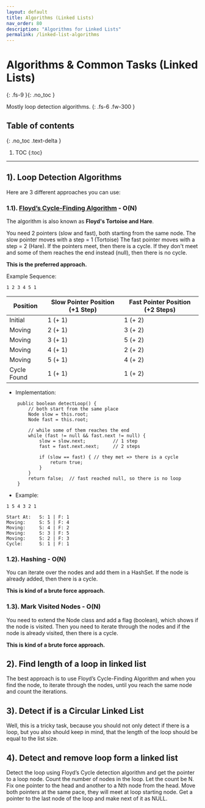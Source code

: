 ```yaml
---
layout: default
title: Algorithms (Linked Lists)
nav_order: 80
description: "Algorithms for Linked Lists"
permalink: /linked-list-algorithms
---
```


# Algorithms & Common Tasks (Linked Lists)
{: .fs-9 }{: .no_toc }

Mostly loop detection algorithms.
{: .fs-6 .fw-300 }

## Table of contents
{: .no_toc .text-delta }

1. TOC
{:toc}

---

## 1). Loop Detection Algorithms
Here are 3 different approaches you can use:

###  1.1). [Floyd’s Cycle-Finding Algorithm](https://en.wikipedia.org/wiki/Cycle_detection#Floyd's_Tortoise_and_Hare) - O(N)
The algorithm is also known as **Floyd's Tortoise and Hare**.

You need 2 pointers (slow and fast), both starting from the same node.
The slow pointer moves with a step = 1 (Tortoise)
The fast pointer moves with a step = 2 (Hare).
If the pointers meet, then there is a cycle. 
If they don't meet and some of them reaches the end instead (null), then there is no cycle.

**This is the preferred approach.**

Example Sequence:
```
1 2 3 4 5 1
```

Position| Slow Pointer Position (+1 Step) | Fast Pointer Position (+2 Steps)
---|---|---
Initial | 1 (+ 1)| 1 (+ 2)
Moving| 2 (+ 1)| 3 (+ 2)
Moving| 3 (+ 1)| 5 (+ 2)
Moving| 4 (+ 1)| 2 (+ 2)
Moving| 5 (+ 1)| 4 (+ 2)
Cycle Found| 1 (+ 1)| 1 (+ 2)

* Implementation:
```
    public boolean detectLoop() {
        // both start from the same place
        Node slow = this.root; 
        Node fast = this.root;

        // while some of them reaches the end
        while (fast != null && fast.next != null) {
            slow = slow.next;          // 1 step
            fast = fast.next.next;     // 2 steps

            if (slow == fast) { // they met => there is a cycle
                return true; 
            }
        }
        return false;  // fast reached null, so there is no loop
    }
```

* Example:

```
1 5 4 3 2 1

Start At:   S: 1 | F: 1
Moving:     S: 5 | F: 4
Moving:     S: 4 | F: 2
Moving:     S: 3 | F: 5
Moving:     S: 2 | F: 3
Cycle:      S: 1 | F: 1
```

###  1.2). Hashing - O(N)
You can iterate over the nodes and add them in a HashSet. If the node is already added,
then there is a cycle.

**This is kind of a brute force approach.**

###  1.3). Mark Visited Nodes - O(N)
You need to extend the Node class and add a flag (boolean), which shows if the node is visited.
Then you need to iterate through the nodes and if the node is already visited, then there is a cycle.

**This is kind of a brute force approach.**

## 2). Find length of a loop in linked list
The best approach is to use Floyd’s Cycle-Finding Algorithm and when you find the node, 
to iterate through the nodes, until you reach the same node and count the iterations.

## 3). Detect if is a Circular Linked List
Well, this is a tricky task, because you should not only detect if there is a loop, 
but you also should keep in mind, that the length of the loop should be equal to the list size.

## 4). Detect and remove loop form a linked list
Detect the loop using Floyd’s Cycle detection algorithm and get the pointer to a loop node.
Count the number of nodes in the loop. Let the count be N.
Fix one pointer to the head and another to a Nth node from the head.
Move both pointers at the same pace, they will meet at loop starting node.
Get a pointer to the last node of the loop and make next of it as NULL.